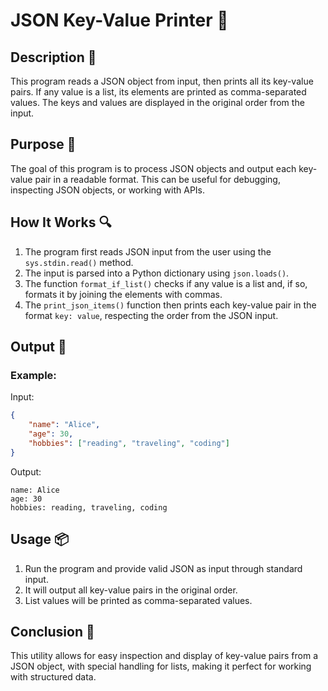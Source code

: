 # JSON Key-Value Printer 📝

## Description 📝

This program reads a JSON object from input, then prints all its key-value pairs.
If any value is a list, its elements are printed as comma-separated values.
The keys and values are displayed in the original order from the input.

## Purpose 🎯

The goal of this program is to process JSON objects and output each key-value pair in a readable format.
This can be useful for debugging, inspecting JSON objects, or working with APIs.

## How It Works 🔍

1. The program first reads JSON input from the user using the `sys.stdin.read()` method.
2. The input is parsed into a Python dictionary using `json.loads()`.
3. The function `format_if_list()` checks if any value is a list and, if so, formats it by joining the elements with commas.
4. The `print_json_items()` function then prints each key-value pair in the format `key: value`, respecting the order from the JSON input.

## Output 📜

### Example:

Input:

```json
{
    "name": "Alice",
    "age": 30,
    "hobbies": ["reading", "traveling", "coding"]
}
```

Output:

```
name: Alice
age: 30
hobbies: reading, traveling, coding
```

## Usage 📦

1. Run the program and provide valid JSON as input through standard input.
2. It will output all key-value pairs in the original order.
3. List values will be printed as comma-separated values.

## Conclusion 🚀

This utility allows for easy inspection and display of key-value pairs from a JSON object, with special handling for lists, making it perfect for working with structured data.

